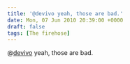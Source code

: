 ```yaml
---
title: '@devivo yeah, those are bad.'
date: Mon, 07 Jun 2010 20:39:00 +0000
draft: false
tags: [The firehose]
---
```


@[devivo](http://twitter.com/devivo) yeah, those are bad.
